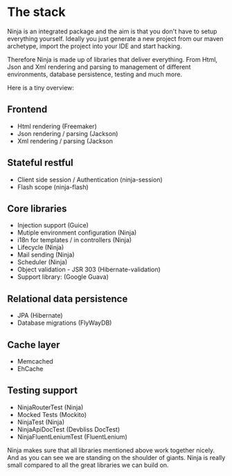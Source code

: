 The stack
=========

Ninja is an integrated package and the aim is that you don't have to setup everything yourself.
Ideally you just generate a new project from our maven archetype, import the project into your
IDE and start hacking.

Therefore Ninja is made up of libraries that deliver everything. From Html, Json and Xml rendering
and parsing to management of different environments, database persistence, testing and much more.

Here is a tiny overview:

Frontend
--------
- Html rendering (Freemaker)
- Json rendering / parsing (Jackson)
- Xml rendering / parsing (Jackson

Stateful restful
----------------
- Client side session / Authentication (ninja-session)
- Flash scope (ninja-flash)

Core libraries
--------------
- Injection support (Guice)
- Mutiple environment configuration (Ninja)
- i18n for templates / in controllers (Ninja)
- Lifecycle (Ninja)
- Mail sending (Ninja)
- Scheduler (Ninja)
- Object validation - JSR 303 (Hibernate-validation)
- Support library: (Google Guava)

Relational data persistence
---------------------------
- JPA (Hibernate)
- Database migrations (FlyWayDB)

Cache layer
-----------
- Memcached
- EhCache

Testing support
---------------
- NinjaRouterTest (Ninja)
- Mocked Tests (Mockito)
- NinjaTest (Ninja)
- NinjaApiDocTest (Devbliss DocTest)
- NinjaFluentLeniumTest (FluentLenium)


Ninja makes sure that all libraries mentioned above work together nicely. And as you can see we are standing
on the shoulder of giants. Ninja is really small compared to all the great libraries we can build on.


